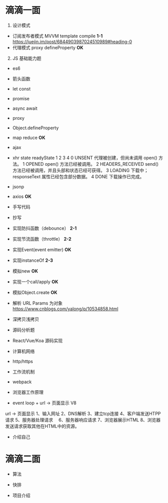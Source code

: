 # 滴滴一面
 1. 设计模式
  - 订阅发布者模式  MVVM  template  compile    **1-1**   https://juejin.im/post/6844903987024510989#heading-0
  - 代理模式  proxy  defineProperty           **OK**

 2. JS 基础能力题
  - es6
   - 箭头函数
   - let const
   - promise
   - async  await
   - proxy
   - Object.defineProperty
   - map  reduce                            **OK**

  - ajax
   - xhr state  readyState 1 2 3 4
    0	UNSENT	代理被创建，但尚未调用 open() 方法。
    1	OPENED	open() 方法已经被调用。
    2	HEADERS_RECEIVED	send() 方法已经被调用，并且头部和状态已经可获得。
    3	LOADING	下载中； responseText 属性已经包含部分数据。
    4	DONE	下载操作已完成。
   - jsonp
   - axios                                  **OK**

  - 手写代码
   - 抄写
   - 实现防抖函数（debounce）                 **2-1**
   - 实现节流函数（throttle）                 **2-2**
   - 实现Event(event emitter)               **OK**
   - 实现instanceOf                         **2-3**
   - 模拟new                                **OK**
   - 实现一个call/apply                      **OK**
   - 模拟Object.create                      **OK**
   - 解析 URL Params 为对象               https://www.cnblogs.com/yalong/p/10534858.html
   - 深拷贝浅拷贝                           

  - 源码分析题
   - React/Vue/Koa  源码实现

  - 计算机网络
   - http/https

  - 工作流机制
   - webpack
  
  - 浏览器工作原理
   - event loop  +  url  ->  页面显示   V8

   url -> 页面显示
    1、输入网址
    2、DNS解析
    3、建立tcp连接
    4、客户端发送HTPP请求
    5、服务器处理请求　
    6、服务器响应请求
    7、浏览器展示HTML
    8、浏览器发送请求获取其他在HTML中的资源。

  - 介绍自己


# 滴滴二面
 - 算法
  - 快排

 - 项目介绍